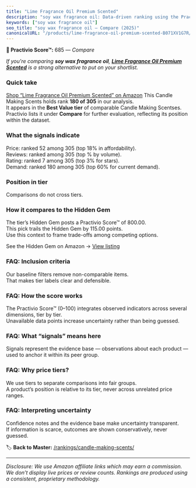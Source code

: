 ```yaml
---
title: "Lime Fragrance Oil Premium Scented"
description: "soy wax fragrance oil: Data-driven ranking using the Practivio Score™. Positioned by quality, value, demand, findability, momentum."
keywords: ["soy wax fragrance oil"]
seo_title: "soy wax fragrance oil — Compare (2025)"
canonicalURL: "/products/lime-fragrance-oil-premium-scented-B071XV1G7R/"
---
```


**🛒 Practivio Score™:** 685 — _Compare_


*If you're comparing **soy wax fragrance oil**, **[Lime Fragrance Oil Premium Scented](https://www.amazon.com/dp/B071XV1G7R?tag=practivio-20)** is a strong alternative to put on your shortlist.*
### Quick take
[Shop “Lime Fragrance Oil Premium Scented” on Amazon](https://www.amazon.com/dp/B071XV1G7R?tag=practivio-20)
This Candle Making Scents holds rank **180 of 305** in our analysis.  
It appears in the **Best Value tier** of comparable Candle Making Scentses.  
Practivio lists it under **Compare** for further evaluation, reflecting its position within the dataset.

### What the signals indicate
Price: ranked 52 among 305 (top 18% in affordability).  
Reviews: ranked  among 305 (top % by volume).  
Rating: ranked 7 among 305 (top 3% for stars).  
Demand: ranked 180 among 305 (top 60% for current demand).

### Position in tier
Comparisons do not cross tiers.

### How it compares to the Hidden Gem
The tier’s Hidden Gem posts a Practivio Score™ of 800.00.  
This pick trails the Hidden Gem by 115.00 points.  
Use this context to frame trade-offs among competing options.  

See the Hidden Gem on Amazon → [View listing](https://www.amazon.com/dp/B0F18RY1FR?tag=practivio-20)

### FAQ: Inclusion criteria
Our baseline filters remove non-comparable items.  
That makes tier labels clear and defensible.

### FAQ: How the score works
The Practivio Score™ (0–100) integrates observed indicators across several dimensions, tier by tier.  
Unavailable data points increase uncertainty rather than being guessed.

### FAQ: What “signals” means here
Signals represent the evidence base — observations about each product — used to anchor it within its peer group.

### FAQ: Why price tiers?
We use tiers to separate comparisons into fair groups.  
A product’s position is relative to its tier, never across unrelated price ranges.

### FAQ: Interpreting uncertainty
Confidence notes and the evidence base make uncertainty transparent.  
If information is scarce, outcomes are shown conservatively, never guessed.

<!-- Missing template for Compare/CompareWithinPriceClass -->


🏷️ **Back to Master:** [/rankings/candle-making-scents/](/rankings/candle-making-scents/)

---
_Disclosure: We use Amazon affiliate links which may earn a commission. We don’t display live prices or review counts. Rankings are produced using a consistent, proprietary methodology._

